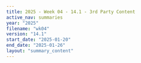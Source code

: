 ```yaml
---
title: 2025 - Week 04 - 14.1 - 3rd Party Content
active_nav: summaries
year: "2025"
filename: "wk04"
version: "14.1"
start_date: "2025-01-20"
end_date: "2025-01-26"
layout: "summary_content"
---
```

